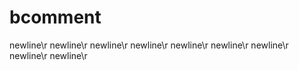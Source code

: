 bcomment
========
newline\r
newline\r
newline\r
newline\r
newline\r
newline\r
newline\r
newline\r
newline\r

